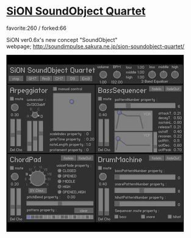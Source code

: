 # [SiON SoundObject Quartet](http://wonderfl.net/c/9Xx7)

favorite:260 / forked:66

SiON ver0.6x's new concept "SoundObject"  
webpage; http://soundimpulse.sakura.ne.jp/sion-soundobject-quartet/

![thumbnail](./thumbnail.jpg)
